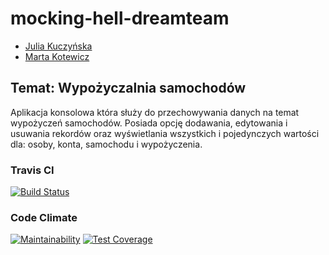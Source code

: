 # mocking-hell-dreamteam

- [Julia Kuczyńska](https://github.com/juliak1)
- [Marta Kotewicz](https://github.com/mkotewicz)

## Temat: Wypożyczalnia samochodów
Aplikacja konsolowa która służy do przechowywania danych na temat wypożyczeń samochodów. Posiada opcję dodawania, edytowania i usuwania rekordów oraz wyświetlania wszystkich i pojedynczych wartości dla: osoby, konta, samochodu i wypożyczenia.
### Travis CI

[![Build Status](https://travis-ci.org/my-rspec/mocking-hell-dreamteam.svg?branch=master)](https://travis-ci.org/my-rspec/mocking-hell-dreamteam)
### Code Climate
[![Maintainability](https://api.codeclimate.com/v1/badges/546713fc9feddb0c5453/maintainability)](https://codeclimate.com/github/my-rspec/mocking-hell-dreamteam/maintainability)
[![Test Coverage](https://api.codeclimate.com/v1/badges/546713fc9feddb0c5453/test_coverage)](https://codeclimate.com/github/my-rspec/mocking-hell-dreamteam/test_coverage)
